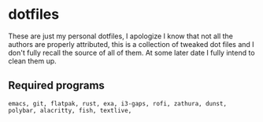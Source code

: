 # dotfiles

These are just my personal dotfiles, I apologize I know that not all the authors are properly attributed, this is a collection of tweaked dot files and I don't fully recall the source of all of them. At some later date I fully intend to clean them up.

## Required programs

```
emacs, git, flatpak, rust, exa, i3-gaps, rofi, zathura, dunst, polybar, alacritty, fish, textlive,
```
